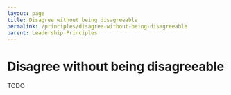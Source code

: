 ```yaml
---
layout: page
title: Disagree without being disagreeable
permalink: /principles/disagree-without-being-disagreeable
parent: Leadership Principles
---
```


# Disagree without being disagreeable

TODO
